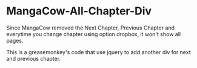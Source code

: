 # MangaCow-All-Chapter-Div
Since MangaCow removed the Next Chapter, Previous Chapter and everytime you change chapter using option dropbox, it won't show all pages. 

This is a greasemonkey's code that use jquery to add another div for next and previous chapter.
